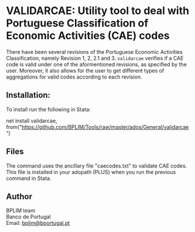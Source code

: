 # VALIDARCAE: Utility tool to deal with Portuguese Classification of Economic Activities (CAE) codes

There have been several revisions of the Portuguese Economic Activities Classification, namely Revision 1, 2, 2.1 and 3.
`validarcae` verifies if a CAE code is valid under one of the aformentioned revisions, as specified by the user. Moreover, it also allows for the user to get different types of aggregations for valid codes according to each revision.

## Installation:

To install run the following in Stata:

net install validarcae, from("https://github.com/BPLIM/Tools/raw/master/ados/General/validarcae")

## Files 

The command uses the ancillary file "caecodes.txt" to validate CAE codes. This file is installed in your adopath (PLUS) when you run the previous command in Stata.

## Author

BPLIM team
<br>Banco de Portugal
<br>Email: bplim@bportugal.pt
